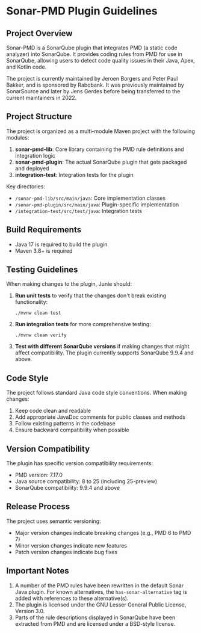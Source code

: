 # Sonar-PMD Plugin Guidelines

## Project Overview
Sonar-PMD is a SonarQube plugin that integrates PMD (a static code analyzer) into SonarQube. It provides coding rules from PMD for use in SonarQube, allowing users to detect code quality issues in their Java, Apex, and Kotlin code.

The project is currently maintained by Jeroen Borgers and Peter Paul Bakker, and is sponsored by Rabobank. It was previously maintained by SonarSource and later by Jens Gerdes before being transferred to the current maintainers in 2022.

## Project Structure
The project is organized as a multi-module Maven project with the following modules:

1. **sonar-pmd-lib**: Core library containing the PMD rule definitions and integration logic
2. **sonar-pmd-plugin**: The actual SonarQube plugin that gets packaged and deployed
3. **integration-test**: Integration tests for the plugin

Key directories:
- `/sonar-pmd-lib/src/main/java`: Core implementation classes
- `/sonar-pmd-plugin/src/main/java`: Plugin-specific implementation
- `/integration-test/src/test/java`: Integration tests

## Build Requirements
- Java 17 is required to build the plugin
- Maven 3.8+ is required

## Testing Guidelines
When making changes to the plugin, Junie should:

1. **Run unit tests** to verify that the changes don't break existing functionality:
   ```
   ./mvnw clean test
   ```

2. **Run integration tests** for more comprehensive testing:
   ```
   ./mvnw clean verify
   ```

3. **Test with different SonarQube versions** if making changes that might affect compatibility. The plugin currently supports SonarQube 9.9.4 and above.

## Code Style
The project follows standard Java code style conventions. When making changes:

1. Keep code clean and readable
2. Add appropriate JavaDoc comments for public classes and methods
3. Follow existing patterns in the codebase
4. Ensure backward compatibility when possible

## Version Compatibility
The plugin has specific version compatibility requirements:
- PMD version: 7.17.0
- Java source compatibility: 8 to 25 (including 25-preview)
- SonarQube compatibility: 9.9.4 and above

## Release Process
The project uses semantic versioning:
- Major version changes indicate breaking changes (e.g., PMD 6 to PMD 7)
- Minor version changes indicate new features
- Patch version changes indicate bug fixes

## Important Notes
1. A number of the PMD rules have been rewritten in the default Sonar Java plugin. For known alternatives, the `has-sonar-alternative` tag is added with references to these alternative(s).
2. The plugin is licensed under the GNU Lesser General Public License, Version 3.0.
3. Parts of the rule descriptions displayed in SonarQube have been extracted from PMD and are licensed under a BSD-style license.
